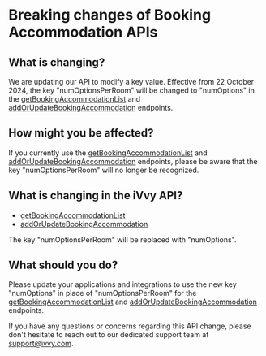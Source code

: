 # Breaking changes of Booking Accommodation APIs

## What is changing?

We are updating our API to modify a key value. Effective from 22 October 2024, the key "numOptionsPerRoom" will be changed to "numOptions" in the [getBookingAccommodationList](../../venues/accommodation/get-booking-accommodation-list.md) and [addOrUpdateBookingAccommodation](../../venues/accommodation/add-or-update-booking-accommodation.md) endpoints.

## How might you be affected?

If you currently use the [getBookingAccommodationList](../../venues/accommodation/get-booking-accommodation-list.md)  and [addOrUpdateBookingAccommodation](../../venues/accommodation/add-or-update-booking-accommodation.md) endpoints, please be aware that the key "numOptionsPerRoom" will no longer be recognized.


## What is changing in the iVvy API?

- [getBookingAccommodationList](../../venues/accommodation/get-booking-accommodation-list.md)
- [addOrUpdateBookingAccommodation](../../venues/accommodation/add-or-update-booking-accommodation.md)

The key "numOptionsPerRoom" will be replaced with "numOptions".

## What should you do?

Please update your applications and integrations to use the new key "numOptions" in place of "numOptionsPerRoom" for the [getBookingAccommodationList](../../venues/accommodation/get-booking-accommodation-list.md) and [addOrUpdateBookingAccommodation](../../venues/accommodation/add-or-update-booking-accommodation.md) endpoints.

If you have any questions or concerns regarding this API change, please don't hesitate to reach out to our dedicated support team at support@ivvy.com.